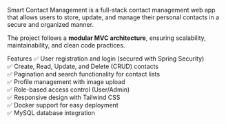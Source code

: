 Smart Contact Management is a full-stack contact management web app that allows users to store, update, and manage their personal contacts in a secure and organized manner.

The project follows a **modular MVC architecture**, ensuring scalability, maintainability, and clean code practices.

Features
✅ User registration and login (secured with Spring Security)  
✅ Create, Read, Update, and Delete (CRUD) contacts  
✅ Pagination and search functionality for contact lists  
✅ Profile management with image upload  
✅ Role-based access control (User/Admin)  
✅ Responsive design with Tailwind CSS  
✅ Docker support for easy deployment  
✅ MySQL database integration  
